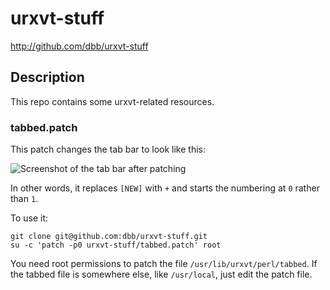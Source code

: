 # urxvt-stuff 

<http://github.com/dbb/urxvt-stuff>

## Description

This repo contains some urxvt-related resources.

### tabbed.patch

This patch changes the tab bar to look like this:

![Screenshot of the tab bar after patching](raw/master/example.png)

In other words, it replaces `[NEW]` with `+` and starts the numbering at `0` rather than `1`.

To use it:

```
git clone git@github.com:dbb/urxvt-stuff.git
su -c 'patch -p0 urxvt-stuff/tabbed.patch' root
```
You need root permissions to patch the file `/usr/lib/urxvt/perl/tabbed`. If the tabbed file is somewhere else, like `/usr/local`, just edit the patch file.


